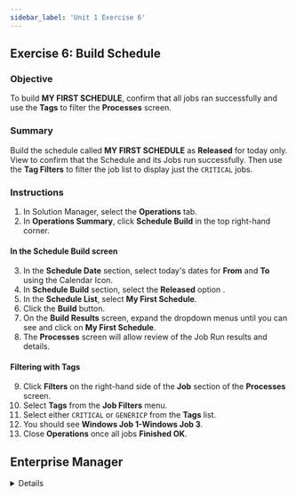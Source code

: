 ```yaml
---
sidebar_label: 'Unit 1 Exercise 6'
---
```


## Exercise 6: Build Schedule

### Objective

To build **MY FIRST SCHEDULE**, confirm that all jobs ran successfully and use the **Tags** to filter the **Processes** screen.

### Summary

Build the schedule called **MY FIRST SCHEDULE** as **Released** for today only. View to confirm that the Schedule and its Jobs run successfully. Then use the **Tag Filters** to filter the job list to display just the ```CRITICAL``` jobs.

### Instructions

1.	In Solution Manager, select the **Operations** tab.
2.  In **Operations Summary**, click **Schedule Build** in the top right-hand corner.

#### In the Schedule Build screen

3.	In the **Schedule Date** section, select today's dates for **From** and **To** using the Calendar Icon.
4.	In **Schedule Build** section, select the **Released** option .
5.  In the **Schedule List**, select **My First Schedule**.
6.  Click the **Build** button.
7.	On the **Build Results** screen, expand the dropdown menus until you can see and click on **My First Schedule**.
8.	The **Processes** screen will allow review of the Job Run results and details.

#### Filtering with Tags

9.  Click **Filters** on the right-hand side of the **Job** section of the **Processes** screen.
10. Select **Tags** from the **Job Filters** menu.
11. Select either ```CRITICAL``` or ```GENERICP``` from the **Tags** list.
12. You should see **Windows Job 1-Windows Job 3**.
13. Close **Operations** once all jobs **Finished OK**.



## Enterprise Manager

<details>

:::tip [Walkthrough Video - Unit 1 Exercise 6](../static/videobasic/U1E6.mp4)

:::

1.	Under the **Operation** topic, double-click on **Schedule Build**. 
2.	In the **Schedule Selection** section, select **My First Schedule** to build.
3.	In the **SchedulE Date** section, click the **Calendar** button to select today's date for both **Start** and **Stop**. 
4.	Click the **Build** button.
5.	In the **Build Properties** window, select the **Released** option.
6.	Click the **OK** button.
7.	Close the **Build Schedules** screen.

#### In the Matrix screen
8.	Under the **Operation** topic, double-click on **Matrix**.
9.  Select the **My First Schedule** in the top half of the **Matrix**.
10. Validate that the jobs in the lower half of the screen have all completed successfully.

#### Filtering with Tags
11. Click **Filter** icon in the top right-hand corner of the **Matrix** screen.
12. Select **Tags** tab from the **Job Filters** pop-up.
13. Select either ```CRITICAL``` or ```GENERICP``` from the **Tags** list.
14. Click **OK**.
14. You should see **Windows Job 1-Windows Job 3**.

</details>
